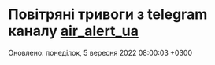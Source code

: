 # Повітряні тривоги з telegram каналу [air_alert_ua](https://t.me/air_alert_ua)

Оновлено:
понеділок, 5 вересня 2022 08:00:03 +0300
